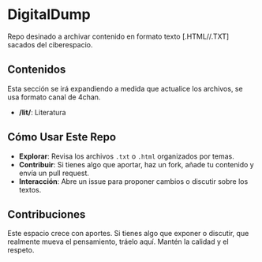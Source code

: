 # DigitalDump

Repo desinado a archivar contenido en formato texto [.HTML//.TXT] sacados del ciberespacio.

## Contenidos

Esta sección se irá expandiendo a medida que actualice los archivos, se usa formato canal de 4chan.

- **/lit/**: Literatura

## Cómo Usar Este Repo

- **Explorar**: Revisa los archivos `.txt` o `.html` organizados por temas.
- **Contribuir**: Si tienes algo que aportar, haz un fork, añade tu contenido y envía un pull request.
- **Interacción**: Abre un issue para proponer cambios o discutir sobre los textos.

## Contribuciones

Este espacio crece con aportes. Si tienes algo que exponer o discutir, que realmente mueva el pensamiento, tráelo aquí. Mantén la calidad y el respeto.
